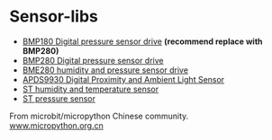 # Sensor-libs


* [BMP180 Digital pressure sensor drive](bmp180) **(recommend replace with BMP280)**
* [BMP280 Digital pressure sensor drive](bmp280)
* [BME280 humidity and pressure sensor drive](bme280)
* [APDS9930 Digital Proximity and Ambient Light Sensor](APDS9930)
* [ST humidity and temperature sensor](HTS221)
* [ST pressure sensor](LPS22)

From microbit/micropython Chinese community.  
www.micropython.org.cn
